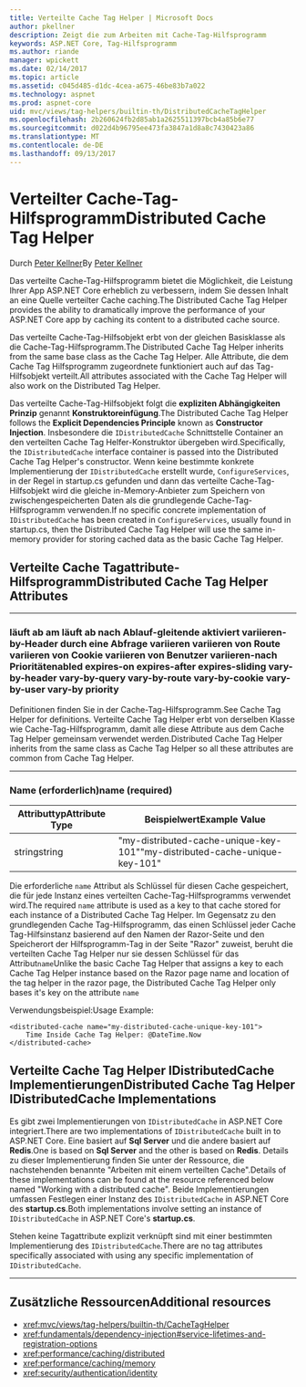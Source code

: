 ```yaml
---
title: Verteilte Cache Tag Helper | Microsoft Docs
author: pkellner
description: Zeigt die zum Arbeiten mit Cache-Tag-Hilfsprogramm
keywords: ASP.NET Core, Tag-Hilfsprogramm
ms.author: riande
manager: wpickett
ms.date: 02/14/2017
ms.topic: article
ms.assetid: c045d485-d1dc-4cea-a675-46be83b7a022
ms.technology: aspnet
ms.prod: aspnet-core
uid: mvc/views/tag-helpers/builtin-th/DistributedCacheTagHelper
ms.openlocfilehash: 2b260624fb2d85ab1a2625511397bcb4a85b6e77
ms.sourcegitcommit: d022d4b96795ee473fa3847a1d8a8c7430423a86
ms.translationtype: MT
ms.contentlocale: de-DE
ms.lasthandoff: 09/13/2017
---
```

# <a name="distributed-cache-tag-helper"></a><span data-ttu-id="3c1cd-104">Verteilter Cache-Tag-Hilfsprogramm</span><span class="sxs-lookup"><span data-stu-id="3c1cd-104">Distributed Cache Tag Helper</span></span>

<span data-ttu-id="3c1cd-105">Durch [Peter Kellner](http://peterkellner.net)</span><span class="sxs-lookup"><span data-stu-id="3c1cd-105">By [Peter Kellner](http://peterkellner.net)</span></span> 


<span data-ttu-id="3c1cd-106">Das verteilte Cache-Tag-Hilfsprogramm bietet die Möglichkeit, die Leistung Ihrer App ASP.NET Core erheblich zu verbessern, indem Sie dessen Inhalt an eine Quelle verteilter Cache caching.</span><span class="sxs-lookup"><span data-stu-id="3c1cd-106">The Distributed Cache Tag Helper provides the ability to dramatically improve the performance of your ASP.NET Core app by caching its content to a distributed cache source.</span></span>

<span data-ttu-id="3c1cd-107">Das verteilte Cache-Tag-Hilfsobjekt erbt von der gleichen Basisklasse als die Cache-Tag-Hilfsprogramm.</span><span class="sxs-lookup"><span data-stu-id="3c1cd-107">The Distributed Cache Tag Helper inherits from the same base class as the Cache Tag Helper.</span></span>  <span data-ttu-id="3c1cd-108">Alle Attribute, die dem Cache Tag Hilfsprogramm zugeordnete funktioniert auch auf das Tag-Hilfsobjekt verteilt.</span><span class="sxs-lookup"><span data-stu-id="3c1cd-108">All attributes associated with the Cache Tag Helper will also work on the Distributed Tag Helper.</span></span>


<span data-ttu-id="3c1cd-109">Das verteilte Cache-Tag-Hilfsobjekt folgt die **expliziten Abhängigkeiten Prinzip** genannt **Konstruktoreinfügung**.</span><span class="sxs-lookup"><span data-stu-id="3c1cd-109">The Distributed Cache Tag Helper follows the **Explicit Dependencies Principle** known as **Constructor Injection**.</span></span>  <span data-ttu-id="3c1cd-110">Insbesondere die `IDistributedCache` Schnittstelle Container an den verteilten Cache Tag Helfer-Konstruktor übergeben wird.</span><span class="sxs-lookup"><span data-stu-id="3c1cd-110">Specifically, the `IDistributedCache` interface container is passed into the Distributed Cache Tag Helper's constructor.</span></span>  <span data-ttu-id="3c1cd-111">Wenn keine bestimmte konkrete Implementierung der `IDistributedCache` erstellt wurde, `ConfigureServices`, in der Regel in startup.cs gefunden und dann das verteilte Cache-Tag-Hilfsobjekt wird die gleiche in-Memory-Anbieter zum Speichern von zwischengespeicherten Daten als die grundlegende Cache-Tag-Hilfsprogramm verwenden.</span><span class="sxs-lookup"><span data-stu-id="3c1cd-111">If no specific concrete implementation of `IDistributedCache` has been created in `ConfigureServices`, usually found in startup.cs, then the Distributed Cache Tag Helper will use the same in-memory provider for storing cached data as the basic Cache Tag Helper.</span></span>

## <a name="distributed-cache-tag-helper-attributes"></a><span data-ttu-id="3c1cd-112">Verteilte Cache Tagattribute-Hilfsprogramm</span><span class="sxs-lookup"><span data-stu-id="3c1cd-112">Distributed Cache Tag Helper Attributes</span></span>

- - -

### <a name="enabled-expires-on-expires-after-expires-sliding-vary-by-header-vary-by-query-vary-by-route-vary-by-cookie-vary-by-user-vary-by-priority"></a><span data-ttu-id="3c1cd-113">läuft ab am läuft ab nach Ablauf-gleitende aktiviert variieren-by-Header durch eine Abfrage variieren variieren von Route variieren von Cookie variieren von Benutzer variieren-nach Priorität</span><span class="sxs-lookup"><span data-stu-id="3c1cd-113">enabled expires-on expires-after expires-sliding vary-by-header vary-by-query vary-by-route vary-by-cookie vary-by-user vary-by priority</span></span>

<span data-ttu-id="3c1cd-114">Definitionen finden Sie in der Cache-Tag-Hilfsprogramm.</span><span class="sxs-lookup"><span data-stu-id="3c1cd-114">See Cache Tag Helper for definitions.</span></span> <span data-ttu-id="3c1cd-115">Verteilte Cache Tag Helper erbt von derselben Klasse wie Cache-Tag-Hilfsprogramm, damit alle diese Attribute aus dem Cache Tag Helper gemeinsam verwendet werden.</span><span class="sxs-lookup"><span data-stu-id="3c1cd-115">Distributed Cache Tag Helper inherits from the same class as Cache Tag Helper so all these attributes are common from Cache Tag Helper.</span></span>

- - -

### <a name="name-required"></a><span data-ttu-id="3c1cd-116">Name (erforderlich)</span><span class="sxs-lookup"><span data-stu-id="3c1cd-116">name (required)</span></span>

| <span data-ttu-id="3c1cd-117">Attributtyp</span><span class="sxs-lookup"><span data-stu-id="3c1cd-117">Attribute Type</span></span>    | <span data-ttu-id="3c1cd-118">Beispielwert</span><span class="sxs-lookup"><span data-stu-id="3c1cd-118">Example Value</span></span>     |
|----------------   |----------------   |
| <span data-ttu-id="3c1cd-119">string</span><span class="sxs-lookup"><span data-stu-id="3c1cd-119">string</span></span>    | <span data-ttu-id="3c1cd-120">"my-distributed-cache-unique-key-101"</span><span class="sxs-lookup"><span data-stu-id="3c1cd-120">"my-distributed-cache-unique-key-101"</span></span>     |

<span data-ttu-id="3c1cd-121">Die erforderliche `name` Attribut als Schlüssel für diesen Cache gespeichert, die für jede Instanz eines verteilten Cache-Tag-Hilfsprogramms verwendet wird.</span><span class="sxs-lookup"><span data-stu-id="3c1cd-121">The required `name` attribute is used as a key to that cache stored for each instance of a Distributed Cache Tag Helper.</span></span>  <span data-ttu-id="3c1cd-122">Im Gegensatz zu den grundlegenden Cache Tag-Hilfsprogramm, das einen Schlüssel jeder Cache Tag-Hilfsinstanz basierend auf den Namen der Razor-Seite und den Speicherort der Hilfsprogramm-Tag in der Seite "Razor" zuweist, beruht die verteilten Cache Tag Helper nur sie dessen Schlüssel für das Attribut`name`</span><span class="sxs-lookup"><span data-stu-id="3c1cd-122">Unlike the basic Cache Tag Helper that assigns a key to each Cache Tag Helper instance based on the Razor page name and location of the tag helper in the razor page, the Distributed Cache Tag Helper only bases it's key on the attribute `name`</span></span>

<span data-ttu-id="3c1cd-123">Verwendungsbeispiel:</span><span class="sxs-lookup"><span data-stu-id="3c1cd-123">Usage Example:</span></span>

```cshtml
<distributed-cache name="my-distributed-cache-unique-key-101">
    Time Inside Cache Tag Helper: @DateTime.Now
</distributed-cache>
```

## <a name="distributed-cache-tag-helper-idistributedcache-implementations"></a><span data-ttu-id="3c1cd-124">Verteilte Cache Tag Helper IDistributedCache Implementierungen</span><span class="sxs-lookup"><span data-stu-id="3c1cd-124">Distributed Cache Tag Helper IDistributedCache Implementations</span></span>

<span data-ttu-id="3c1cd-125">Es gibt zwei Implementierungen von `IDistributedCache` in ASP.NET Core integriert.</span><span class="sxs-lookup"><span data-stu-id="3c1cd-125">There are two implementations of `IDistributedCache` built in to ASP.NET Core.</span></span>  <span data-ttu-id="3c1cd-126">Eine basiert auf **Sql Server** und die andere basiert auf **Redis**.</span><span class="sxs-lookup"><span data-stu-id="3c1cd-126">One is based on **Sql Server** and the other is based on **Redis**.</span></span> <span data-ttu-id="3c1cd-127">Details zu dieser Implementierung finden Sie unter der Ressource, die nachstehenden benannte "Arbeiten mit einem verteilten Cache".</span><span class="sxs-lookup"><span data-stu-id="3c1cd-127">Details of these implementations can be found at the resource referenced below named "Working with a distributed cache".</span></span> <span data-ttu-id="3c1cd-128">Beide Implementierungen umfassen Festlegen einer Instanz des `IDistributedCache` in ASP.NET Core des **startup.cs**.</span><span class="sxs-lookup"><span data-stu-id="3c1cd-128">Both implementations involve setting an instance of `IDistributedCache` in ASP.NET Core's **startup.cs**.</span></span>

<span data-ttu-id="3c1cd-129">Stehen keine Tagattribute explizit verknüpft sind mit einer bestimmten Implementierung des `IDistributedCache`.</span><span class="sxs-lookup"><span data-stu-id="3c1cd-129">There are no tag attributes specifically associated with using any specific implementation of `IDistributedCache`.</span></span>



- - -



## <a name="additional-resources"></a><span data-ttu-id="3c1cd-130">Zusätzliche Ressourcen</span><span class="sxs-lookup"><span data-stu-id="3c1cd-130">Additional resources</span></span>

* <xref:mvc/views/tag-helpers/builtin-th/CacheTagHelper>
* <xref:fundamentals/dependency-injection#service-lifetimes-and-registration-options>
* <xref:performance/caching/distributed>
* <xref:performance/caching/memory>
* <xref:security/authentication/identity>
